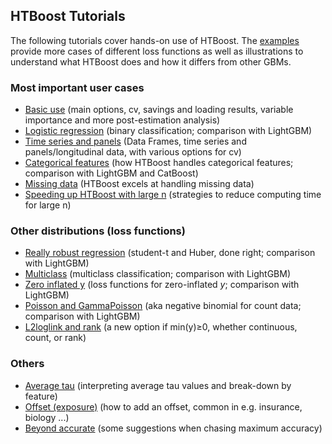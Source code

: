 ## HTBoost Tutorials

The following tutorials cover hands-on use of HTBoost.
The [examples](Examples.md) provide more cases of different loss functions as well as illustrations to understand what HTBoost does and how it differs from other GBMs.

### Most important user cases 

  * [Basic use](tutorials/Basic_use.md) (main options, cv, savings and loading results, variable importance and more post-estimation analysis)
  * [Logistic regression](tutorials/Logistic.md) (binary classification; comparison with LightGBM)
  * [Time series and panels](tutorials/Time_series_and_panels.md) (Data Frames, time series and panels/longitudinal data, with various options for cv)
  * [Categorical features](tutorials/Categoricals.md) (how HTBoost handles categorical features; comparison with LightGBM and CatBoost)
  * [Missing data](tutorials/Missing.md) (HTBoost excels at handling missing data)
  * [Speeding up HTBoost with large n](tutorials/Faster_large_n.md) (strategies to reduce computing time for large n)


### Other distributions (loss functions)

  * [Really robust regression](tutorials/t.md) (student-t and Huber, done right; comparison with LightGBM)
  * [Multiclass](tutorials/Multiclass.md) (multiclass classification; comparison with LightGBM)
  * [Zero inflated y](tutorials/Zero_inflated_y.md) (loss functions for zero-inflated *y*; comparison with LightGBM)
  * [Poisson and GammaPoisson](tutorials/GammaPoisson.md) (aka negative binomial for count data; comparison with LightGBM)  
  * [L2loglink and rank](tutorials/L2loglink_and_rank.md) (a new option if min(y)≥0, whether continuous, count, or rank)

### Others

  * [Average tau](tutorials/tau_values.md) (interpreting average tau values and break-down by feature)
  * [Offset (exposure)](tutorials/Offset.md) (how to add an offset, common in e.g. insurance, biology ...)
  * [Beyond accurate](tutorials/Beyond_accurate.md) (some suggestions when chasing maximum accuracy)
  
  

